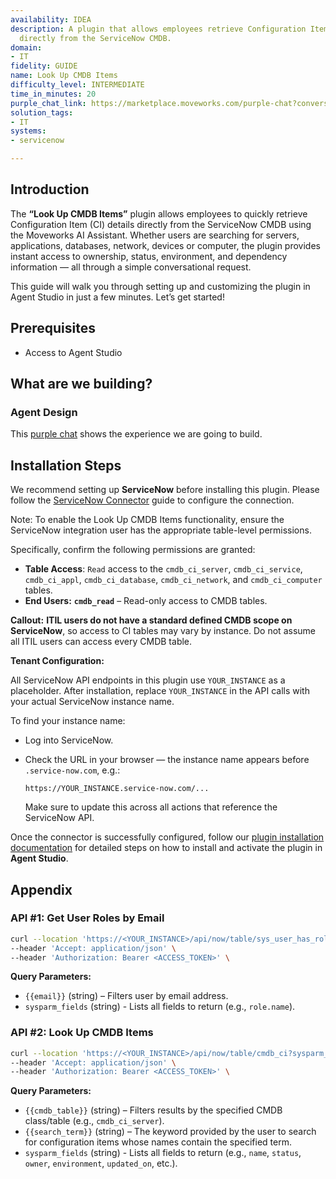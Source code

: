 ```yaml
---
availability: IDEA
description: A plugin that allows employees retrieve Configuration Item (CI) records
  directly from the ServiceNow CMDB.
domain:
- IT
fidelity: GUIDE
name: Look Up CMDB Items
difficulty_level: INTERMEDIATE
time_in_minutes: 20
purple_chat_link: https://marketplace.moveworks.com/purple-chat?conversation=%7B%22messages%22%3A%5B%7B%22role%22%3A%22user%22%2C%22parts%22%3A%5B%7B%22richText%22%3A%22look+up+CMDB+items%22%7D%5D%7D%2C%7B%22role%22%3A%22assistant%22%2C%22parts%22%3A%5B%7B%22reasoningSteps%22%3A%5B%7B%22status%22%3A%22success%22%2C%22richText%22%3A%22Clarifying+user+intent+by+presenting+common+CMDB+categories+to+narrow+down+the+search.%22%7D%5D%7D%2C%7B%22richText%22%3A%22%3Cp+xmlns%3D%5C%22http%3A%2F%2Fwww.w3.org%2F1999%2Fxhtml%5C%22%3EThere+are+many+types+of+CMDB+items.+Which+category+do+you+want+to+view%3F%3C%2Fp%3E%3Cul+xmlns%3D%5C%22http%3A%2F%2Fwww.w3.org%2F1999%2Fxhtml%5C%22%3E%3Cli%3E%3Cp%3EServers%3C%2Fp%3E%3C%2Fli%3E%3Cli%3E%3Cp%3EApplications%3C%2Fp%3E%3C%2Fli%3E%3Cli%3E%3Cp%3ENetwork+devices%3C%2Fp%3E%3C%2Fli%3E%3Cli%3E%3Cp%3EDatabases%3C%2Fp%3E%3C%2Fli%3E%3Cli%3E%3Cp%3EEnd-user+devices%3C%2Fp%3E%3C%2Fli%3E%3Cli%3E%3Cp%3ECloud+resources%3C%2Fp%3E%3C%2Fli%3E%3C%2Ful%3E%22%7D%5D%7D%2C%7B%22role%22%3A%22user%22%2C%22parts%22%3A%5B%7B%22richText%22%3A%22servers%22%7D%5D%7D%2C%7B%22role%22%3A%22assistant%22%2C%22parts%22%3A%5B%7B%22reasoningSteps%22%3A%5B%7B%22status%22%3A%22success%22%2C%22richText%22%3A%22Further+refining+the+search+based+on+user%27s+selection+of+%27servers%27+by+suggesting+common+server+subtypes+or+related+contexts.%22%7D%5D%7D%2C%7B%22richText%22%3A%22%3Cp+xmlns%3D%5C%22http%3A%2F%2Fwww.w3.org%2F1999%2Fxhtml%5C%22%3ESure+%E2%80%94+do+you+want+to+look+up%3A%3C%2Fp%3E%3Cul+xmlns%3D%5C%22http%3A%2F%2Fwww.w3.org%2F1999%2Fxhtml%5C%22%3E%3Cli%3E%3Cp%3EApplication+servers%3C%2Fp%3E%3C%2Fli%3E%3Cli%3E%3Cp%3EDatabase+servers%3C%2Fp%3E%3C%2Fli%3E%3Cli%3E%3Cp%3EWeb+servers%3C%2Fp%3E%3C%2Fli%3E%3C%2Ful%3E%22%7D%5D%7D%2C%7B%22role%22%3A%22user%22%2C%22parts%22%3A%5B%7B%22richText%22%3A%22%3Cp+xmlns%3D%5C%22http%3A%2F%2Fwww.w3.org%2F1999%2Fxhtml%5C%22%3Eapplication+servers+for+payroll%3C%2Fp%3E%22%7D%5D%7D%2C%7B%22role%22%3A%22assistant%22%2C%22parts%22%3A%5B%7B%22richText%22%3A%22%3Cp+xmlns%3D%5C%22http%3A%2F%2Fwww.w3.org%2F1999%2Fxhtml%5C%22%3EGot+it.+Looking+up+CMDB+records+for+%3Ci%3EPayroll+Application+Servers%3C%2Fi%3E+in+ServiceNow...%3C%2Fp%3E%22%7D%2C%7B%22reasoningSteps%22%3A%5B%7B%22status%22%3A%22success%22%2C%22richText%22%3A%22Querying+%3Cb+xmlns%3D%5C%22http%3A%2F%2Fwww.w3.org%2F1999%2Fxhtml%5C%22%3EServiceNow%3C%2Fb%3E%27s+%3Ccode+xmlns%3D%5C%22http%3A%2F%2Fwww.w3.org%2F1999%2Fxhtml%5C%22%3Ecmdb_ci_server%3C%2Fcode%3E+table+for+servers+related+to+%27Payroll%27+applications.%22%7D%5D%7D%2C%7B%22richText%22%3A%22%3Cp+xmlns%3D%5C%22http%3A%2F%2Fwww.w3.org%2F1999%2Fxhtml%5C%22%3EI+found+3+matching+servers%3A%3C%2Fp%3E%3Col+xmlns%3D%5C%22http%3A%2F%2Fwww.w3.org%2F1999%2Fxhtml%5C%22%3E%3Cli%3E%3Cp%3E%3Cb%3EPayroll-AppServer-01%3C%2Fb%3E+%28Operational+%E2%80%93+Production%29%3C%2Fp%3E%3C%2Fli%3E%3Cli%3E%3Cp%3E%3Cb%3EPayroll-AppServer-02%3C%2Fb%3E+%28Maintenance+Mode+%E2%80%93+Staging%29%3C%2Fp%3E%3C%2Fli%3E%3Cli%3E%3Cp%3E%3Cb%3EPayroll-AppServer-DR01%3C%2Fb%3E+%28Operational+%E2%80%93+Disaster+Recovery%29%3Cbr+%2F%3EWhich+one+do+you+want+details+for%3F%3C%2Fp%3E%3C%2Fli%3E%3C%2Fol%3E%22%7D%2C%7B%22citations%22%3A%5B%7B%22connectorName%22%3A%22servicenow%22%2C%22citationTitle%22%3A%22Payroll-AppServer-01%22%7D%2C%7B%22connectorName%22%3A%22servicenow%22%2C%22citationTitle%22%3A%22Payroll-AppServer-02%22%7D%2C%7B%22connectorName%22%3A%22servicenow%22%2C%22citationTitle%22%3A%22Payroll-AppServer-DR01%22%7D%5D%7D%5D%7D%2C%7B%22role%22%3A%22user%22%2C%22parts%22%3A%5B%7B%22richText%22%3A%22Payroll-AppServer-01.%22%7D%5D%7D%2C%7B%22role%22%3A%22assistant%22%2C%22parts%22%3A%5B%7B%22reasoningSteps%22%3A%5B%7B%22status%22%3A%22success%22%2C%22richText%22%3A%22Fetching+detailed+CMDB+record+for+%3Cb+xmlns%3D%5C%22http%3A%2F%2Fwww.w3.org%2F1999%2Fxhtml%5C%22%3EPayroll-AppServer-01%3C%2Fb%3E+from+%3Cb+xmlns%3D%5C%22http%3A%2F%2Fwww.w3.org%2F1999%2Fxhtml%5C%22%3EServiceNow%3C%2Fb%3E.%22%7D%5D%7D%2C%7B%22richText%22%3A%22%3Cp+xmlns%3D%5C%22http%3A%2F%2Fwww.w3.org%2F1999%2Fxhtml%5C%22%3EHere+are+the+CMDB+details+for+%3Cb%3EPayroll-AppServer-01%3C%2Fb%3E%3A%3C%2Fp%3E%3Cul+xmlns%3D%5C%22http%3A%2F%2Fwww.w3.org%2F1999%2Fxhtml%5C%22%3E%3Cli%3E%3Cp%3E%3Cb%3EClass%3A%3C%2Fb%3E+Application+Server+%28%3Ccode%3Ecmdb_ci_server%3C%2Fcode%3E%29%3C%2Fp%3E%3C%2Fli%3E%3Cli%3E%3Cp%3E%3Cb%3EStatus%3A%3C%2Fb%3E+Operational%3C%2Fp%3E%3C%2Fli%3E%3Cli%3E%3Cp%3E%3Cb%3EEnvironment%3A%3C%2Fb%3E+Production%3C%2Fp%3E%3C%2Fli%3E%3Cli%3E%3Cp%3E%3Cb%3EOwner%3A%3C%2Fb%3E+IT+Infrastructure+%28InfraOps%29%3C%2Fp%3E%3C%2Fli%3E%3Cli%3E%3Cp%3E%3Cb%3ELocation%3A%3C%2Fb%3E+SFO+Data+Center%3C%2Fp%3E%3C%2Fli%3E%3Cli%3E%3Cp%3E%3Cb%3EIP+Address%3A%3C%2Fb%3E+10.14.92.10%3C%2Fp%3E%3C%2Fli%3E%3Cli%3E%3Cp%3E%3Cb%3EOperating+System%3A%3C%2Fb%3E+Red+Hat+Enterprise+Linux+9%3C%2Fp%3E%3C%2Fli%3E%3Cli%3E%3Cp%3E%3Cb%3EDepends+On%3A%3C%2Fb%3E+Payroll-DBServer-01%3C%2Fp%3E%3C%2Fli%3E%3Cli%3E%3Cp%3E%3Cb%3ESupports+Service%3A%3C%2Fb%3E+Payroll+Web+Portal%3C%2Fp%3E%3C%2Fli%3E%3Cli%3E%3Cp%3E%3Cb%3ELast+Updated%3A%3C%2Fb%3E+March+5%2C+2025%2C+10%3A12+AM%3C%2Fp%3E%3C%2Fli%3E%3C%2Ful%3E%22%7D%2C%7B%22citations%22%3A%5B%7B%22connectorName%22%3A%22servicenow%22%2C%22citationTitle%22%3A%22Payroll-AppServer-01%22%7D%5D%7D%5D%7D%5D%7D
solution_tags:
- IT
systems:
- servicenow

---
```

## **Introduction**

The **“Look Up CMDB Items”** plugin allows employees to quickly retrieve Configuration Item (CI) details directly from the ServiceNow CMDB using the Moveworks AI Assistant. Whether users are searching for servers, applications, databases, network, devices or computer, the plugin provides instant access to ownership, status, environment, and dependency information — all through a simple conversational request.

This guide will walk you through setting up and customizing the plugin in Agent Studio in just a few minutes. Let’s get started!

## **Prerequisites**

- Access to Agent Studio

## **What are we building?**

### **Agent Design**

This [purple chat](https://marketplace.moveworks.com/purple-chat?conversation=%7B%22messages%22%3A%5B%7B%22role%22%3A%22user%22%2C%22parts%22%3A%5B%7B%22richText%22%3A%22look+up+CMDB+items%22%7D%5D%7D%2C%7B%22role%22%3A%22assistant%22%2C%22parts%22%3A%5B%7B%22reasoningSteps%22%3A%5B%7B%22status%22%3A%22success%22%2C%22richText%22%3A%22Clarifying+user+intent+by+presenting+common+CMDB+categories+to+narrow+down+the+search.%22%7D%5D%7D%2C%7B%22richText%22%3A%22%3Cp+xmlns%3D%5C%22http%3A%2F%2Fwww.w3.org%2F1999%2Fxhtml%5C%22%3EThere+are+many+types+of+CMDB+items.+Which+category+do+you+want+to+view%3F%3C%2Fp%3E%3Cul+xmlns%3D%5C%22http%3A%2F%2Fwww.w3.org%2F1999%2Fxhtml%5C%22%3E%3Cli%3E%3Cp%3EServers%3C%2Fp%3E%3C%2Fli%3E%3Cli%3E%3Cp%3EApplications%3C%2Fp%3E%3C%2Fli%3E%3Cli%3E%3Cp%3ENetwork+devices%3C%2Fp%3E%3C%2Fli%3E%3Cli%3E%3Cp%3EDatabases%3C%2Fp%3E%3C%2Fli%3E%3Cli%3E%3Cp%3EEnd-user+devices%3C%2Fp%3E%3C%2Fli%3E%3Cli%3E%3Cp%3ECloud+resources%3C%2Fp%3E%3C%2Fli%3E%3C%2Ful%3E%22%7D%5D%7D%2C%7B%22role%22%3A%22user%22%2C%22parts%22%3A%5B%7B%22richText%22%3A%22servers%22%7D%5D%7D%2C%7B%22role%22%3A%22assistant%22%2C%22parts%22%3A%5B%7B%22reasoningSteps%22%3A%5B%7B%22status%22%3A%22success%22%2C%22richText%22%3A%22Further+refining+the+search+based+on+user%27s+selection+of+%27servers%27+by+suggesting+common+server+subtypes+or+related+contexts.%22%7D%5D%7D%2C%7B%22richText%22%3A%22%3Cp+xmlns%3D%5C%22http%3A%2F%2Fwww.w3.org%2F1999%2Fxhtml%5C%22%3ESure+%E2%80%94+do+you+want+to+look+up%3A%3C%2Fp%3E%3Cul+xmlns%3D%5C%22http%3A%2F%2Fwww.w3.org%2F1999%2Fxhtml%5C%22%3E%3Cli%3E%3Cp%3EApplication+servers%3C%2Fp%3E%3C%2Fli%3E%3Cli%3E%3Cp%3EDatabase+servers%3C%2Fp%3E%3C%2Fli%3E%3Cli%3E%3Cp%3EWeb+servers%3C%2Fp%3E%3C%2Fli%3E%3C%2Ful%3E%22%7D%5D%7D%2C%7B%22role%22%3A%22user%22%2C%22parts%22%3A%5B%7B%22richText%22%3A%22%3Cp+xmlns%3D%5C%22http%3A%2F%2Fwww.w3.org%2F1999%2Fxhtml%5C%22%3Eapplication+servers+for+payroll%3C%2Fp%3E%22%7D%5D%7D%2C%7B%22role%22%3A%22assistant%22%2C%22parts%22%3A%5B%7B%22richText%22%3A%22%3Cp+xmlns%3D%5C%22http%3A%2F%2Fwww.w3.org%2F1999%2Fxhtml%5C%22%3EGot+it.+Looking+up+CMDB+records+for+%3Ci%3EPayroll+Application+Servers%3C%2Fi%3E+in+ServiceNow...%3C%2Fp%3E%22%7D%2C%7B%22reasoningSteps%22%3A%5B%7B%22status%22%3A%22success%22%2C%22richText%22%3A%22Querying+%3Cb+xmlns%3D%5C%22http%3A%2F%2Fwww.w3.org%2F1999%2Fxhtml%5C%22%3EServiceNow%3C%2Fb%3E%27s+%3Ccode+xmlns%3D%5C%22http%3A%2F%2Fwww.w3.org%2F1999%2Fxhtml%5C%22%3Ecmdb_ci_server%3C%2Fcode%3E+table+for+servers+related+to+%27Payroll%27+applications.%22%7D%5D%7D%2C%7B%22richText%22%3A%22%3Cp+xmlns%3D%5C%22http%3A%2F%2Fwww.w3.org%2F1999%2Fxhtml%5C%22%3EI+found+3+matching+servers%3A%3C%2Fp%3E%3Col+xmlns%3D%5C%22http%3A%2F%2Fwww.w3.org%2F1999%2Fxhtml%5C%22%3E%3Cli%3E%3Cp%3E%3Cb%3EPayroll-AppServer-01%3C%2Fb%3E+%28Operational+%E2%80%93+Production%29%3C%2Fp%3E%3C%2Fli%3E%3Cli%3E%3Cp%3E%3Cb%3EPayroll-AppServer-02%3C%2Fb%3E+%28Maintenance+Mode+%E2%80%93+Staging%29%3C%2Fp%3E%3C%2Fli%3E%3Cli%3E%3Cp%3E%3Cb%3EPayroll-AppServer-DR01%3C%2Fb%3E+%28Operational+%E2%80%93+Disaster+Recovery%29%3Cbr+%2F%3EWhich+one+do+you+want+details+for%3F%3C%2Fp%3E%3C%2Fli%3E%3C%2Fol%3E%22%7D%2C%7B%22citations%22%3A%5B%7B%22connectorName%22%3A%22servicenow%22%2C%22citationTitle%22%3A%22Payroll-AppServer-01%22%7D%2C%7B%22connectorName%22%3A%22servicenow%22%2C%22citationTitle%22%3A%22Payroll-AppServer-02%22%7D%2C%7B%22connectorName%22%3A%22servicenow%22%2C%22citationTitle%22%3A%22Payroll-AppServer-DR01%22%7D%5D%7D%5D%7D%2C%7B%22role%22%3A%22user%22%2C%22parts%22%3A%5B%7B%22richText%22%3A%22Payroll-AppServer-01.%22%7D%5D%7D%2C%7B%22role%22%3A%22assistant%22%2C%22parts%22%3A%5B%7B%22reasoningSteps%22%3A%5B%7B%22status%22%3A%22success%22%2C%22richText%22%3A%22Fetching+detailed+CMDB+record+for+%3Cb+xmlns%3D%5C%22http%3A%2F%2Fwww.w3.org%2F1999%2Fxhtml%5C%22%3EPayroll-AppServer-01%3C%2Fb%3E+from+%3Cb+xmlns%3D%5C%22http%3A%2F%2Fwww.w3.org%2F1999%2Fxhtml%5C%22%3EServiceNow%3C%2Fb%3E.%22%7D%5D%7D%2C%7B%22richText%22%3A%22%3Cp+xmlns%3D%5C%22http%3A%2F%2Fwww.w3.org%2F1999%2Fxhtml%5C%22%3EHere+are+the+CMDB+details+for+%3Cb%3EPayroll-AppServer-01%3C%2Fb%3E%3A%3C%2Fp%3E%3Cul+xmlns%3D%5C%22http%3A%2F%2Fwww.w3.org%2F1999%2Fxhtml%5C%22%3E%3Cli%3E%3Cp%3E%3Cb%3EClass%3A%3C%2Fb%3E+Application+Server+%28%3Ccode%3Ecmdb_ci_server%3C%2Fcode%3E%29%3C%2Fp%3E%3C%2Fli%3E%3Cli%3E%3Cp%3E%3Cb%3EStatus%3A%3C%2Fb%3E+Operational%3C%2Fp%3E%3C%2Fli%3E%3Cli%3E%3Cp%3E%3Cb%3EEnvironment%3A%3C%2Fb%3E+Production%3C%2Fp%3E%3C%2Fli%3E%3Cli%3E%3Cp%3E%3Cb%3EOwner%3A%3C%2Fb%3E+IT+Infrastructure+%28InfraOps%29%3C%2Fp%3E%3C%2Fli%3E%3Cli%3E%3Cp%3E%3Cb%3ELocation%3A%3C%2Fb%3E+SFO+Data+Center%3C%2Fp%3E%3C%2Fli%3E%3Cli%3E%3Cp%3E%3Cb%3EIP+Address%3A%3C%2Fb%3E+10.14.92.10%3C%2Fp%3E%3C%2Fli%3E%3Cli%3E%3Cp%3E%3Cb%3EOperating+System%3A%3C%2Fb%3E+Red+Hat+Enterprise+Linux+9%3C%2Fp%3E%3C%2Fli%3E%3Cli%3E%3Cp%3E%3Cb%3EDepends+On%3A%3C%2Fb%3E+Payroll-DBServer-01%3C%2Fp%3E%3C%2Fli%3E%3Cli%3E%3Cp%3E%3Cb%3ESupports+Service%3A%3C%2Fb%3E+Payroll+Web+Portal%3C%2Fp%3E%3C%2Fli%3E%3Cli%3E%3Cp%3E%3Cb%3ELast+Updated%3A%3C%2Fb%3E+March+5%2C+2025%2C+10%3A12+AM%3C%2Fp%3E%3C%2Fli%3E%3C%2Ful%3E%22%7D%2C%7B%22citations%22%3A%5B%7B%22connectorName%22%3A%22servicenow%22%2C%22citationTitle%22%3A%22Payroll-AppServer-01%22%7D%5D%7D%5D%7D%5D%7D) shows the experience we are going to build.

## **Installation Steps**

We recommend setting up **ServiceNow** before installing this plugin. Please follow the [ServiceNow Connector](https://developer.moveworks.com/marketplace/package/?id=servicenow&hist=home%2Cbrws#how-to-implement) guide to configure the connection.

Note: To enable the Look Up CMDB Items functionality, ensure the ServiceNow integration user has the appropriate table-level permissions.

Specifically, confirm the following permissions are granted:

- **Table Access**: `Read` access to the `cmdb_ci_server`, `cmdb_ci_service`, `cmdb_ci_appl`, `cmdb_ci_database`, `cmdb_ci_network`, and `cmdb_ci_computer` tables.
- **End Users:** **`cmdb_read`** – Read-only access to CMDB tables.

**Callout:** **ITIL users do not have a standard defined CMDB scope on ServiceNow**, so access to CI tables may vary by instance. Do not assume all ITIL users can access every CMDB table.

**Tenant Configuration:**

All ServiceNow API endpoints in this plugin use `YOUR_INSTANCE` as a placeholder. After installation, replace `YOUR_INSTANCE` in the API calls with your actual ServiceNow instance name.

To find your instance name:

- Log into ServiceNow.
- Check the URL in your browser — the instance name appears before `.service-now.com`, e.g.:
    
    `https://YOUR_INSTANCE.service-now.com/...`
    
    Make sure to update this across all actions that reference the ServiceNow API.
    

Once the connector is successfully configured, follow our [plugin installation documentation](https://help.moveworks.com/docs/ai-agent-marketplace-installation) for detailed steps on how to install and activate the plugin in **Agent Studio**.

## **Appendix**

### **API #1: Get User Roles by Email**

```bash
curl --location 'https://<YOUR_INSTANCE>/api/now/table/sys_user_has_role?sysparm_query=user.email={{email}}^role.name=cmdb_read&sysparm_fields=role.name' \
--header 'Accept: application/json' \
--header 'Authorization: Bearer <ACCESS_TOKEN>' \
```

**Query Parameters:**

- `{{email}}` (string) – Filters user by email address.
- `sysparm_fields` (string) - Lists all fields to return (e.g., `role.name`).

### **API #2:** Look Up CMDB Items

```bash
curl --location 'https://<YOUR_INSTANCE>/api/now/table/cmdb_ci?sysparm_query=sys_class_name={{cmdb_table}}^nameLIKE{{search_term}}&sysparm_fields=name,sys_class_name,operational_status,install_status,owned_by,environment,location.city,ip_address,os,depends_on,supports_service,sys_updated_on' \
--header 'Accept: application/json' \
--header 'Authorization: Bearer <ACCESS_TOKEN>' \
```

**Query Parameters:**

- `{{cmdb_table}}` (string) – Filters results by the specified CMDB class/table (e.g., `cmdb_ci_server`).
- `{{search_term}}` (string) – The keyword provided by the user to search for configuration items whose names contain the specified term.
- `sysparm_fields` (string) - Lists all fields to return (e.g., `name`, `status`, `owner`, `environment`, `updated_on`, etc.).
